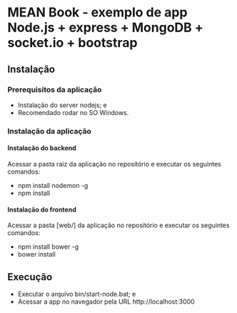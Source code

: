 # MEAN Book - exemplo de app Node.js + express + MongoDB + socket.io + bootstrap
## Instalação
### Prerequisitos da aplicação
- Instalação do server nodejs; e
- Recomendado rodar no SO Windows.

### Instalação da aplicação
#### Instalação do backend
Acessar a pasta raiz da aplicação no repositório e executar os seguintes comandos:
- npm install nodemon -g
- npm install

#### Instalação do frontend
Acessar a pasta [web/] da aplicação no repositório e executar os seguintes comandos:
- npm install bower -g
- bower install

## Execução
- Executar o arquivo bin/start-node.bat; e
- Acessar a app no navegador pela URL http://localhost:3000

